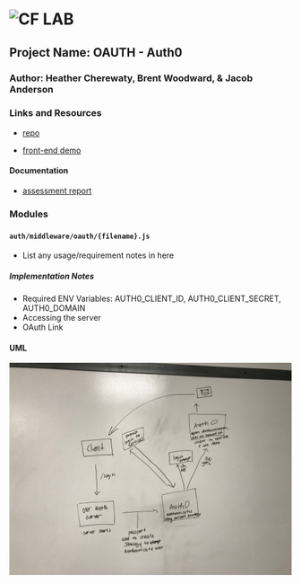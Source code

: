 ![CF](http://i.imgur.com/7v5ASc8.png) LAB
=================================================

## Project Name: OAUTH - Auth0

### Author: Heather Cherewaty, Brent Woodward, & Jacob Anderson

### Links and Resources
* [repo](https://github.com/hcherewaty/17-oauth)
<!-- * [back-end demo](http://xyz.com)  -->
* [front-end demo](https://superdog-app1.herokuapp.com/)

#### Documentation
* [assessment report](./REPORT.md)

### Modules
#### `auth/middleware/oauth/{filename}.js`
* List any usage/requirement notes in here

##### Implementation Notes  
* Required ENV Variables:  AUTH0_CLIENT_ID, AUTH0_CLIENT_SECRET, AUTH0_DOMAIN
* Accessing the server
* OAuth Link 

#### UML
![UML Image](IMG_3109.jpg)
